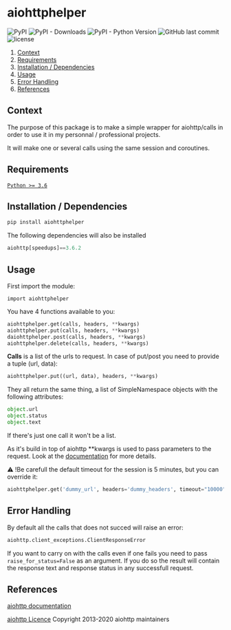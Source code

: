 # aiohttphelper

![PyPI](https://img.shields.io/pypi/v/aiohttphelper)
![PyPI - Downloads](https://img.shields.io/pypi/dm/aiohttphelper)
![PyPI - Python Version](https://img.shields.io/pypi/pyversions/aiohttphelper)
![GitHub last commit](https://img.shields.io/github/last-commit/gregorybarille/aiohttphelper)
![license](https://img.shields.io/npm/l/redux-saga-testable)

1. [Context](#Context)
2. [Requirements](#Requirements)
3. [Installation / Dependencies](#nstallation)
4. [Usage](#Usage)
5. [Error Handling](#Error)
6. [References](#References)

## Context
The purpose of this package is to make a simple wrapper for aiohttp/calls in order to use it in my personnal / professional projects.

It will make one or several calls using the same session and coroutines.

## Requirements
[```Python >= 3.6```](https://www.python.org/downloads/)

## Installation / Dependencies

```bash
pip install aiohttphelper
```

The following dependencies will also be installed
```python
aiohttp[speedups]==3.6.2
```
## Usage
First import the module:

``` import aiohttphelper ```

You have 4 functions available to you:

```python
aiohttphelper.get(calls, headers, **kwargs)
aiohttphelper.put(calls, headers, **kwargs)
daiohttphelper.post(calls, headers, **kwargs)
aiohttphelper.delete(calls, headers, **kwargs)
```

<b>Calls</b> is a list of the urls to request. In case of put/post you need to provide a tuple (url, data):
```python
aiohttphelper.put((url, data), headers, **kwargs)
````

They all return the same thing, a list of SimpleNamespace objects with the following attributes:
```python
object.url
object.status
object.text
````
If there's just one call it won't be a list.

As it's build in top of aiohttp **kwargs is used to pass parameters to the request.
Look at the [documentation](https://docs.aiohttp.org/en/stable/) for more details.

:warning: !Be carefull the default timeout for the session is 5 minutes, but you can override it:
``` python
aiohttphelper.get('dummy_url', headers='dummy_headers', timeout="10000")
````

## Error Handling
By default all the calls that does not succed will raise an error:
```python
aiohttp.client_exceptions.ClientResponseError
```
If you want to carry on with the calls even if one fails you need to pass ```raise_for_status=False``` as an argument.
If you do so the result will contain the response text and response status in any successfull request.

## References
[aiohttp documentation](https://docs.aiohttp.org/en/stable/)

[aiohttp Licence](https://github.com/aio-libs/aiohttp/blob/master/LICENSE.txt) Copyright 2013-2020 aiohttp maintainers